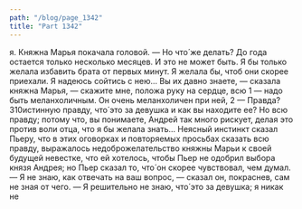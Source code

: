 ```yaml
---
path: "/blog/page_1342"
title: "Part 1342"
---
```


я. Княжна Марья покачала головой.
— Но что́ же делать? До года остается только несколько месяцев. И это не может быть. Я бы только желала избавить брата от первых минут. Я желала бы, чтоб они скорее приехали. Я надеюсь сойтись с нею... Вы их давно знаете, — сказала княжна Марья, — скажите мне, положа руку на сердце, всю 1 — надо быть меланхоличным. Он очень меланхоличен при ней,
2 — Правда?
310истинную правду, что́ это за девушка и как вы находите ее? Но всю правду; потому что, вы понимаете, Андрей так много рискует, делая это против воли отца, что я бы желала знать...
Неясный инстинкт сказал Пьеру, что в этих оговорках и повторяемых просьбах сказать всю правду, выражалось недоброжелательство княжны Марьи к своей будущей невестке, что ей хотелось, чтобы Пьер не одобрил выбора князя Андрея; но Пьер сказал то, что́ он скорее чувствовал, чем думал.
— Я не знаю, как отвечать на ваш вопрос, — сказал он, покраснев, сам не зная от чего. — Я решительно не знаю, что́ это за девушка; я никак не 
